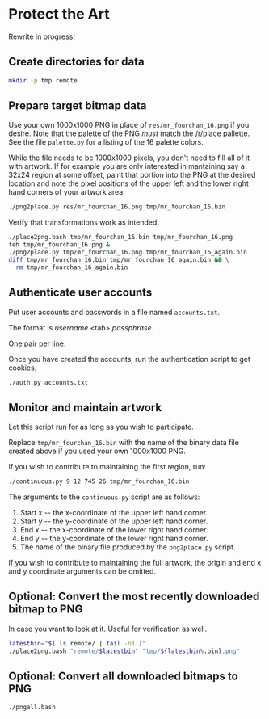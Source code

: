 # Protect the Art

Rewrite in progress!

## Create directories for data

```bash
mkdir -p tmp remote
```

## Prepare target bitmap data

Use your own 1000x1000 PNG in place of `res/mr_fourchan_16.png` if you desire.
Note that the palette of the PNG *must* match the /r/place pallette. See the
file `palette.py` for a listing of the 16 palette colors.

While the file needs to be 1000x1000 pixels, you don't need to fill all of
it with artwork. If for example you are only interested in mantaining say
a 32x24 region at some offset, paint that portion into the PNG at the
desired location and note the pixel positions of the upper left and the
lower right hand corners of your artwork area.

```bash
./png2place.py res/mr_fourchan_16.png tmp/mr_fourchan_16.bin
```

Verify that transformations work as intended.

```bash
./place2png.bash tmp/mr_fourchan_16.bin tmp/mr_fourchan_16.png
feh tmp/mr_fourchan_16.png &
./png2place.py tmp/mr_fourchan_16.png tmp/mr_fourchan_16_again.bin
diff tmp/mr_fourchan_16.bin tmp/mr_fourchan_16_again.bin && \
  rm tmp/mr_fourchan_16_again.bin
```

## Authenticate user accounts

Put user accounts and passwords in a file named `accounts.txt`.

The format is *username* &lt;tab&gt; *passphrase*.

One pair per line.

Once you have created the accounts, run
the authentication script to get cookies.

```bash
./auth.py accounts.txt
```

## Monitor and maintain artwork

Let this script run for as long as you wish to participate.

Replace `tmp/mr_fourchan_16.bin` with the name of the
binary data file created above if you used your own 1000x1000 PNG.

If you wish to contribute to maintaining the first region, run:

```bash
./continuous.py 9 12 745 26 tmp/mr_fourchan_16.bin
```

The arguments to the `continuous.py` script are as follows:

1. Start x -- the x-coordinate of the upper left hand corner.
2. Start y -- the y-coordinate of the upper left hand corner.
3. End x -- the x-coordinate of the lower right hand corner.
4. End y -- the y-coordinate of the lower right hand corner.
5. The name of the binary file produced by the `png2place.py` script.

If you wish to contribute to maintaining the full artwork,
the origin and end x and y coordinate arguments can be omitted.

## Optional: Convert the most recently downloaded bitmap to PNG

In case you want to look at it. Useful for verification as well.

```bash
latestbin="$( ls remote/ | tail -n1 )"
./place2png.bash "remote/$latestbin" "tmp/${latestbin%.bin}.png"
```

## Optional: Convert all downloaded bitmaps to PNG

```bash
./pngall.bash
```
